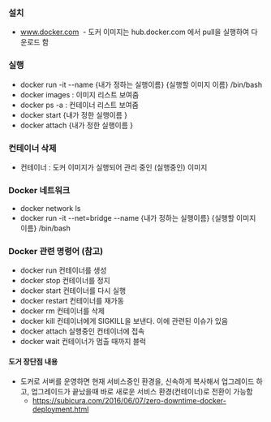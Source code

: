 ### 설치
  - www.docker.com
  - 도커 이미지는 hub.docker.com 에서 pull을 실행하여 다운로드 함
  
### 실행
  - docker run -it --name {내가 정하는 실행이름} {실행할 이미지 이름} /bin/bash
  - docker images : 이미지 리스트 보여줌
  - docker ps -a : 컨테이너 리스트 보여줌
  - docker start {내가 정한 실행이름 }
  - docker attach {내가 정한 실행이름 }

### 컨테이너 삭제
  - 컨테이너 : 도커 이미지가 실행되어 관리 중인 (실행중인) 이미지

### Docker 네트워크
  - docker network ls
  - docker run -it --net=bridge --name {내가 정하는 실행이름} {실행할 이미지 이름} /bin/bash

### Docker 관련 명령어 (참고)
  - docker run 컨테이너를 생성
  - docker stop 컨테이너를 정지
  - docker start 컨테이너를 다시 실행
  - docker restart 컨테이너를 재가동
  - docker rm 컨테이너를 삭제
  - docker kill 컨테이너에게 SIGKILL을 보낸다. 이에 관련된 이슈가 있음
  - docker attach 실행중인 컨테이너에 접속
  - docker wait 컨테이너가 멈출 때까지 블럭

#### 도거 장단점 내용
  - 도커로 서버를 운영하면 현재 서비스중인 환경을, 신속하게 복사해서 업그레이드 하고,
    업그레이드가 끝났을때 바로 새로운 서비스 환경(컨테이너)로 전환이 가능함
    - https://subicura.com/2016/06/07/zero-downtime-docker-deployment.html
    
